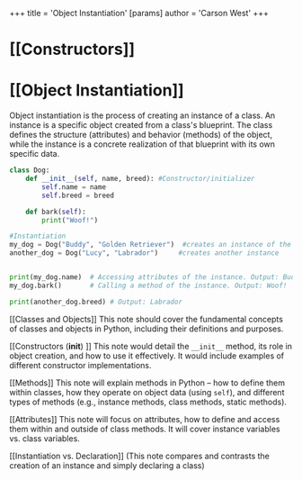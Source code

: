 +++
 title = 'Object Instantiation'
[params]
	author = 'Carson West'
+++
# [[Constructors]]
# [[Object Instantiation]] 
Object instantiation is the process of creating an instance of a class.  An instance is a specific object created from a class's blueprint.  The class defines the structure (attributes) and behavior (methods) of the object, while the instance is a concrete realization of that blueprint with its own specific data.


```python
class Dog:
    def __init__(self, name, breed): #Constructor/initializer
        self.name = name
        self.breed = breed

    def bark(self):
        print("Woof!")

#Instantiation
my_dog = Dog("Buddy", "Golden Retriever")  #creates an instance of the Dog class
another_dog = Dog("Lucy", "Labrador")     #creates another instance


print(my_dog.name)  # Accessing attributes of the instance. Output: Buddy
my_dog.bark()       # Calling a method of the instance. Output: Woof!

print(another_dog.breed) # Output: Labrador
```

[[Classes and Objects]]  This note should cover the fundamental concepts of classes and objects in Python, including their definitions and purposes.

[[Constructors (__init__) ]] This note would detail the `__init__` method, its role in object creation, and how to use it effectively.  It would include examples of different constructor implementations.

[[Methods]]  This note will explain methods in Python – how to define them within classes, how they operate on object data (using `self`), and different types of methods (e.g., instance methods, class methods, static methods).

[[Attributes]] This note will focus on attributes, how to define and access them within and outside of class methods.  It will cover instance variables vs. class variables.

[[Instantiation vs. Declaration]]  (This note compares and contrasts the creation of an instance and simply declaring a class)
